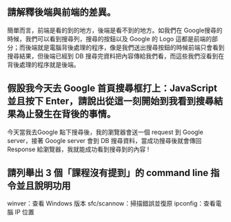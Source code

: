 ﻿## 請解釋後端與前端的差異。

簡單而言，前端是看的到的地方，後端是看不到的地方。如我們在 Google搜尋的時候，我們可以看到搜尋列，搜尋的按鈕以及 Google 的 Logo 這都是前端的部分；而後端就是電腦背後處理的程序，像是我們送出搜尋按鈕的時候前端只會看到搜尋結果，但後端已經到 DB 搜尋完資料把內容傳給我們看，而這些我們沒看到在背後處理的程序就是後端。

## 假設我今天去 Google 首頁搜尋框打上：JavaScript 並且按下 Enter，請說出從這一刻開始到我看到搜尋結果為止發生在背後的事情。

今天當我去Google 點下搜尋後，我的瀏覽器會送一個 request 到 Google server，接著 Google server 會到 DB 搜尋資料，當成功搜尋後就會傳回 Response 給瀏覽器，我就能成功看到搜尋到的內容 !


## 請列舉出 3 個「課程沒有提到」的 command line 指令並且說明功用

winver：查看 Windows 版本
sfc/scannow：掃描錯誤並復原
ipconfig：查看電腦 IP 位置
